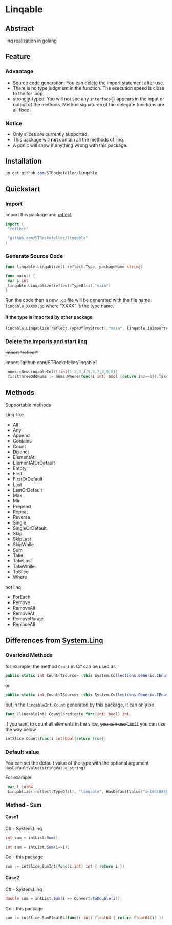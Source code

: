 # Linqable

## Abstract

linq realization in golang

## Feature

### Advantage

* Source code generation. You can delete the import statement after use.
* There is no type judgment in the function. The execution speed is close to the for loop
* strongly-typed: You will not see any  `interface{}` appears in the input or output of the methods. Method signatures of the delegate functions are all fixed.

### Notice

* Only slices are currently supported.
* This package will **not** contain all the methods of linq.
* A panic will show if anything wrong with this package.

## Installation

```powershell
go get github.com/STRockefeller/linqable
```

## Quickstart

### Import

Import this package and [reflect](https://pkg.go.dev/reflect)

```go
import (
 "reflect"

 "github.com/STRockefeller/linqable"
)
```

### Generate Source Code

```go
func linqable.Linqablize(t reflect.Type, packageName string)
```

```go
func main() {
 var i int
 linqable.Linqablize(reflect.TypeOf(i),"main")
}
```

Run the code then a new `.go` file will be generated with the file name `linqable_XXXXX.go` where "XXXX" is the type name.

#### if the type is imported by other package

```go
linqable.Linqablize(reflect.TypeOf(myStruct),"main", linqable.IsImportedType())
```

### Delete the imports and start linq

~~import "reflect"~~

~~import "github.com/STRockefeller/linqable"~~

```go
 nums:=NewLinqableInt([]int{1,2,3,4,5,6,7,8,9,0})
 firstThreeOddNums := nums.Where(func(i int) bool {return i%2==1}).Take(3).ToSlice()
```

## Methods

Supportable methods

Linq-like

* All
* Any
* Append
* Contains
* Count
* Distinct
* ElementAt
* ElementAtOrDefault
* Empty
* First
* FirstOrDefault
* Last
* LastOrDefault
* Max
* Min
* Prepend
* Repeat
* Reverse
* Single
* SingleOrDefault
* Skip
* SkipLast
* SkipWhile
* Sum
* Take
* TakeLast
* TakeWhile
* ToSlice
* Where

not linq

* ForEach
* Remove
* RemoveAll
* RemoveAt
* RemoveRange
* ReplaceAll

## Differences from [System.Linq](https://docs.microsoft.com/en-us/dotnet/api/system.linq?view=net-5.0)

### Overload Methods

for example, the method `Count` in C# can be used as

 ```C#
 public static int Count<TSource> (this System.Collections.Generic.IEnumerable<TSource> source);
 ```

or

```C#
public static int Count<TSource> (this System.Collections.Generic.IEnumerable<TSource> source, Func<TSource,bool> predicate);
```

but in the `linqableInt.Count` generated by this package, it can only be

```go
func (linqableInt) Count(predicate func(int) bool) int
```

if you want to count all elements in the slice, ~~you can use `len()`~~ you can use the way below

```go
intSlice.Count(func(i int)bool{return true})
```

### Default value

You can set the default value of the type with the optional argument `HasDefaultValue(stringValue string)`

For example

```go
 var l int64
 Linqablize( reflect.TypeOf(l), "linqable", HasDefaultValue("int64(88888)"))
```

### Method - Sum

#### Case1

C# - System.Linq

```C#
int sum = intList.Sum();
```

```C#
int sum = intList.Sum(i=>i);
```

Go - this package

```go
sum := intSlice.SumInt(func(i int) int { return i })
```

#### Case2

C# - System.Linq

```C#
double sum = intList.Sum(i => Convert.ToDouble(i));
```

Go - this package

```go
sum := intSlice.SumFloat64(func(i int) float64 { return float64(i) })
```

